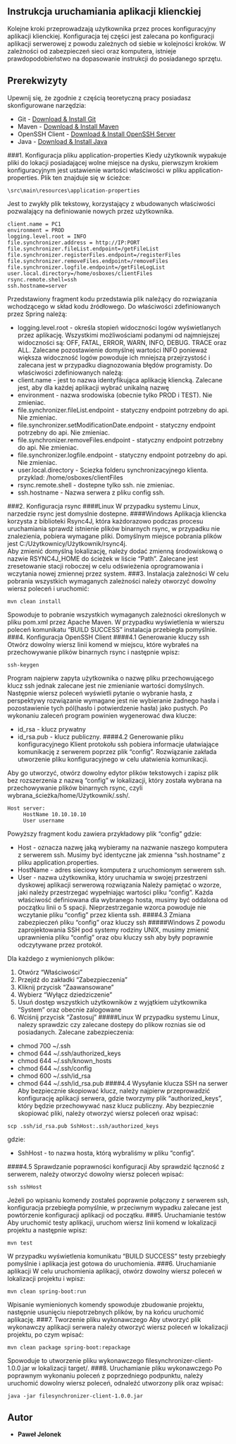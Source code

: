 ##	Instrukcja uruchamiania aplikacji klienckiej
Kolejne kroki przeprowadzają użytkownika przez proces konfiguracyjny aplikacji klienckiej. Konfiguracja tej części
jest zalecana po konfiguracji aplikacji serwerowej z powodu zależnych od siebie w kolejności kroków. 
W zależności od zabezpieczeń sieci oraz komputera, istnieje prawdopodobieństwo na dopasowanie instrukcji do posiadanego 
sprzętu.
## Prerekwizyty
Upewnij się, że zgodnie z częścią teoretyczną pracy posiadasz skonfigurowane narzędzia:
* Git - [Download & Install Git](https://git-scm.com/downloads)
* Maven - [Download & Install Maven](https://maven.apache.org/) 
* OpenSSH Client - [Download & Install OpenSSH Server](https://www.bleepingcomputer.com/news/microsoft/how-to-install-the-built-in-windows-10-openssh-server/)
* Java - [Download & Install Java](https://maven.apache.org/)


###1.	Konfiguracja pliku application-properties
Kiedy użytkownik wypakuje pliki do lokacji posiadającej wolne miejsce na dysku, pierwszym krokiem konfiguracyjnym 
jest ustawienie wartości właściwości w pliku application-properties. Plik ten znajduje się w ścieżce:
```
\src\main\resources\application-properties
```
Jest to zwykły plik tekstowy, korzystający z wbudowanych właściwości pozwalający na definiowanie nowych 
przez użytkownika.
```
client.name = PC1   
environment = PROD   
logging.level.root = INFO   
file.synchronizer.address = http://IP:PORT   
file.synchronizer.fileList.endpoint=/getFileList  
file.synchronizer.registerFiles.endpoint=/registerFiles
file.synchronizer.removeFiles.endpoint=/removeFiles  
file.synchronizer.logfile.endpoint=/getFileLogList  
user.local.directory=/home/osboxes/clientFiles
rsync.remote.shell=ssh  
ssh.hostname=server   
 ```
Przedstawiony fragment kodu przedstawia plik należący do rozwiązania wchodzącego w skład kodu źródłowego.
Do właściwości zdefiniowanych przez Spring należą:
-	logging.level.root - określa stopień widoczności logów wyświetlanych przez aplikację. Wszystkimi możliwościami 
podanymi od najmniejszej widoczności są: OFF, FATAL, ERROR, WARN, INFO, DEBUG. TRACE oraz ALL. Zalecane 
pozostawienie domyślnej wartości INFO ponieważ większa widoczność logów powoduje ich mniejszą przejrzystość i zalecana 
jest w przypadku diagnozowania błędów programisty.
Do właściwości zdefiniowanych należą:
-	client.name - jest to nazwa identyfikująca aplikację kliencką. Zalecane jest, aby dla każdej aplikacji wybrać 
unikalną nazwę
-	environment - nazwa srodowiska (obecnie tylko PROD i TEST). Nie zmieniac.
-	file.synchronizer.fileList.endpoint - statyczny endpoint potrzebny do api. Nie zmieniac.
-	file.synchronizer.setModificationDate.endpoint - statyczny endpoint potrzebny do api. Nie zmieniac.
-	file.synchronizer.removeFiles.endpoint - statyczny endpoint potrzebny do api. Nie zmieniac.
-	file.synchronizer.logfile.endpoint - statyczny endpoint potrzebny do api. Nie zmieniac.
-	user.local.directory - Sciezka folderu synchronizacyjnego klienta. przyklad: /home/osboxes/clientFiles
-	rsync.remote.shell - dostepne tylko ssh. nie zmieniac.
-	ssh.hostname - Nazwa serwera z pliku config ssh.
 
###2.	Konfiguracja rsync
####Linux
W przypadku systemu Linux, narzedzie rsync jest domyslnie dostepne.
####Windows
Aplikacja kliencka korzysta z biblioteki Rsync4J, która każdorazowo podczas procesu uruchamiania sprawdź istnienie 
plików binarnych rsync, w przypadku nie znalezienia, pobiera wymagane pliki. Domyślnym miejsce pobrania plików 
jest C:/Użytkownicy/Użytkownik/rsync4j.  
Aby zmienić domyślną lokalizację, należy dodać zmienną środowiskową  o nazwie RSYNC4J_HOME do ścieżek w liście “Path”. 
Zalecane  jest zresetowanie stacji roboczej w celu odświeżenia oprogramowania i wczytania nowej zmiennej 
przez system.
###3.	Instalacja zależności
W celu pobrania wszystkich wymaganych zależności należy otworzyć dowolny wiersz poleceń i uruchomić:
 ```
mvn clean install           
 ```                                              
Spowoduje to pobranie wszystkich wymaganych zależności określonych w pliku pom.xml przez Apache Maven. W przypadku 
wyświetlenia w wierszu poleceń komunikatu “BUILD SUCCESS” instalacja przebiegła pomyślnie.
###4.	Konfiguracja OpenSSH Client
####4.1	Generowanie kluczy ssh
Otwórz dowolny wiersz linii komend w miejscu, które wybrałeś na przechowywanie plików binarnych rsync i następnie wpisz:
 ```
ssh-keygen
 ```
Program najpierw zapyta użytkownika o nazwę pliku przechowującego klucz ssh jednak zalecane jest nie zmienianie wartości
 domyślnych. Następnie wiersz poleceń wyświetli pytanie o wybranie hasła, z perspektywy rozwiązanie wymagane jest nie 
 wybieranie żadnego hasła i pozostawienie tych pól(hasło i potwierdzenie hasła) jako pustych. Po wykonaniu zaleceń 
 program powinien wygenerować dwa klucze: 
- id_rsa - klucz prywatny 
- id_rsa.pub - klucz publiczny.
####4.2	Generowanie pliku konfiguracyjnego
Klient protokołu ssh pobiera informacje ułatwiające komunikację z serwerem poprzez plik “config”. Rozwiązanie 
zakłada utworzenie pliku konfiguracyjnego w celu ułatwienia komunikacji.
 
Aby go utworzyć, otwórz dowolny edytor plików tekstowych i zapisz plik bez rozszerzenia z nazwą “config” w lokalizacji,
 który została wybrana na przechowywanie plików binarnych rsync, czyli wybrana_ścieżka/home/Użytkownik/.ssh/.
```
Host server: 
     HostName 10.10.10.10  
     User username
```
Powyższy fragment kodu zawiera przykładowy plik “config” gdzie:
-	Host - oznacza nazwę jaką wybieramy na nazwanie naszego komputera z serwerem ssh. Musimy być identyczne jak 
zmienna “ssh.hostname” z pliku application.properties.
-	HostName - adres sieciowy komputera z uruchomionym serwerem ssh.
-	User - nazwa użytkownika, który uruchamia w swojej przestrzeni dyskowej aplikacji serwerową rozwiązania
Należy pamiętać o wzorze, jaki należy przestrzegać wypełniając wartości pliku “config”. Każda właściwość definiowana 
dla wybranego hosta, musimy być oddalona od początku linii o 5 spacji. Nieprzestrzeganie wzorca powoduje nie wczytanie 
pliku “config” przez klienta ssh.
####4.3	Zmiana zabezpieczeń pliku “config” oraz kluczy ssh
#####Windows
Z powodu zaprojektowania SSH pod systemy rodziny UNIX, musimy zmienić uprawnienia pliku “config” oraz obu kluczy ssh 
aby były poprawnie odczytywane przez protokół.

Dla każdego z wymienionych plików:
1.	Otwórz “Właściwości”
2.	Przejdź do zakładki “Zabezpieczenia”
3.	Kliknij przycisk “Zaawansowane”
4.	Wybierz “Wyłącz dziedziczenie”
5.	Usuń dostęp wszystkich użytkowników z wyjątkiem użytkownika “System” oraz obecnie zalogowane
6.	Wciśnij przycisk “Zastosuj”
#####Linux
W przypadku systemu Linux, nalezy sprawdzic czy zalecane dostepy do plikow roznias sie od posiadanych.
Zalecane zabezpieczenia:
 - chmod 700 ~/.ssh
 - chmod 644 ~/.ssh/authorized_keys
 - chmod 644 ~/.ssh/known_hosts
 - chmod 644 ~/.ssh/config
 - chmod 600 ~/.ssh/id_rsa
 - chmod 644 ~/.ssh/id_rsa.pub
####4.4 Wysyłanie klucza SSH na serwer
Aby bezpiecznie skopiować klucz, należy najpierw przeprowadzić konfigurację aplikacji serwera, gdzie tworzymy plik 
“authorized_keys”, który będzie przechowywać nasz klucz publiczny.
Aby bezpiecznie skopiować pliki, należy otworzyć wiersz poleceń oraz wpisać:
```
scp .ssh/id_rsa.pub SshHost:.ssh/authorized_keys
```
gdzie:
 - 	SshHost - to nazwa hosta, którą wybraliśmy w pliku “config”.
 
####4.5 Sprawdzanie poprawności konfiguracji
Aby sprawdzić łączność z serwerem, należy otworzyć dowolny wiersz poleceń wpisać:
```
ssh sshHost
```
Jeżeli po wpisaniu komendy zostałeś poprawnie połączony z serwerem ssh, konfiguracja przebiegła pomyślnie, w przeciwnym 
wypadku zalecane jest powtórzenie konfiguracji aplikacji od początku.
###5.	Uruchamianie testów
Aby uruchomić testy aplikacji, uruchom wiersz linii komend w lokalizacji projektu a następnie wpisz:
```
mvn test  
```
W przypadku wyświetlenia komunikatu “BUILD SUCCESS” testy przebiegły pomyślnie i  aplikacja jest gotowa do uruchomienia.
###6.	Uruchamianie aplikacji
W celu uruchomienia aplikacji, otwórz dowolny wiersz poleceń w lokalizacji projektu i wpisz:
```
mvn clean spring-boot:run  
```
Wpisanie wymienionych komendy spowoduje zbudowanie projektu, następnie usunięciu niepotrzebnych plików, by na końcu uruchomić aplikację.
###7.	Tworzenie pliku wykonawczego
Aby utworzyć plik wykonawczy aplikacji serwera należy otworzyć wiersz poleceń w lokalizacji projektu, po czym wpisać:
```
mvn clean package spring-boot:repackage 
```
Spowoduje to utworzenie pliku wykonawczego filesynchronizer-client-1.0.0.jar w lokalizacji target/.
###8.	Uruchamianie pliku wykonawczego
Po poprawnym wykonaniu poleceń z poprzedniego podpunktu, należy uruchomić dowolny wiersz poleceń, odnaleźć utworzony 
plik oraz wpisać:
```
java -jar filesynchronizer-client-1.0.0.jar
```
## Autor
* **Paweł Jelonek** 

